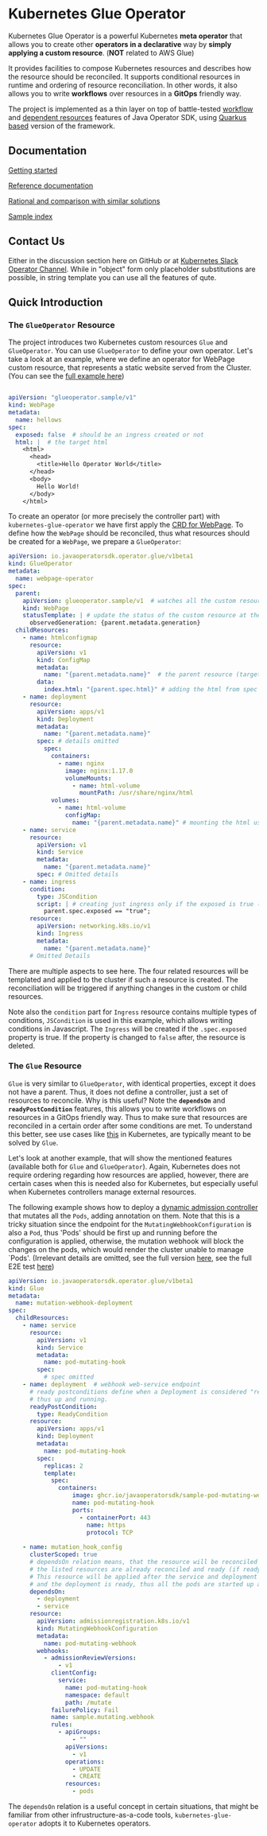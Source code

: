 # Kubernetes Glue Operator

Kubernetes Glue Operator is a powerful Kubernetes **meta operator** that allows you to create other **operators in a declarative** way by **simply
applying a custom resource**. (**NOT** related to AWS Glue)

It provides facilities to compose Kubernetes resources and describes how the resource
should be reconciled. It supports conditional resources in runtime and ordering of resource reconciliation.
In other words, it also allows you to write **workflows** over resources in a **GitOps** friendly way. 

The project is implemented as a thin layer on top of battle-tested [workflow](https://javaoperatorsdk.io/docs/workflows/) and [dependent resources](https://javaoperatorsdk.io/docs/dependent-resources/) features of Java Operator SDK, using [Quarkus based](https://github.com/quarkiverse/quarkus-operator-sdk) version of the framework.

## Documentation

[Getting started](/docs/getting-started.md)

[Reference documentation](/docs/reference.md)

[Rational and comparison with similar solutions](/docs/comparison.md)

[Sample index](/docs/sample-index.md)

## Contact Us

Either in the discussion section here on GitHub or at [Kubernetes Slack Operator Channel](https://kubernetes.slack.com/archives/CAW0GV7A5). While
in "object" form only placeholder substitutions are possible, in string template you can use all the 
features of qute.

## Quick Introduction

### The `GlueOperator` Resource

The project introduces two Kubernetes custom resources `Glue` and `GlueOperator`.
You can use `GlueOperator` to define your own operator.
Let's take a look at an example, where we define an operator for WebPage custom resource, that represents a static website served from the Cluster. (You can see the
[full example here](https://github.com/java-operator-sdk/kubernetes-glue-operator/blob/main/src/test/resources/sample/webpage))

```yaml

apiVersion: "glueoperator.sample/v1"
kind: WebPage
metadata:
  name: hellows
spec:
  exposed: false  # should be an ingress created or not
  html: |  # the target html
    <html>
      <head>
        <title>Hello Operator World</title>
      </head>
      <body>
        Hello World! 
      </body>
    </html>
```

To create an operator (or more precisely the controller part) with `kubernetes-glue-operator` we have first apply
the [CRD for WebPage](https://github.com/java-operator-sdk/kubernetes-glue-operator/blob/main/src/test/resources/sample/webpage/webpage.crd.yml).
To define how the `WebPage` should be reconciled, thus what resources should be created for
a `WebPage`, we prepare a `GlueOperator`:

```yaml
apiVersion: io.javaoperatorsdk.operator.glue/v1beta1
kind: GlueOperator
metadata:
  name: webpage-operator
spec:
  parent:
    apiVersion: glueoperator.sample/v1  # watches all the custom resource of type WebPage
    kind: WebPage
    statusTemplate: | # update the status of the custom resource at the end of reconciliation
      observedGeneration: {parent.metadata.generation}
  childResources:
    - name: htmlconfigmap
      resource:
        apiVersion: v1
        kind: ConfigMap
        metadata:
          name: "{parent.metadata.name}"  # the parent resource (target webpage instance) can be referenced as "parent"
        data:
          index.html: "{parent.spec.html}" # adding the html from spec to a config map
    - name: deployment
      resource:
        apiVersion: apps/v1
        kind: Deployment
        metadata:
          name: "{parent.metadata.name}"
        spec: # details omitted
          spec:
            containers:
              - name: nginx
                image: nginx:1.17.0
                volumeMounts:
                  - name: html-volume
                    mountPath: /usr/share/nginx/html
            volumes:
              - name: html-volume
                configMap:
                  name: "{parent.metadata.name}" # mounting the html using the config map to nginx server
    - name: service
      resource:
        apiVersion: v1
        kind: Service
        metadata:
          name: "{parent.metadata.name}"
        spec: # Omitted details
    - name: ingress
      condition:
        type: JSCondition
        script: | # creating just ingress only if the exposed is true (this can be changed in runtime)
          parent.spec.exposed == "true";
      resource:
        apiVersion: networking.k8s.io/v1
        kind: Ingress
        metadata:
          name: "{parent.metadata.name}"
      # Omitted Details
```

There are multiple aspects to see here. The four related resources will be templated
and applied to the cluster if such a resource is created. The reconciliation will be triggered if anything changes in the custom or child resources. 

Note also the `condition` part for `Ingress` resource contains multiple types of conditions, `JSCondition` is
used in this example, which allows writing conditions in Javascript. The `Ingress` will be created if the `.spec.exposed` property
is true. If the property is changed to `false` after, the resource is deleted.

### The `Glue` Resource

`Glue` is very similar to `GlueOperator`, with identical properties, except it does not have a parent. Thus, it does not define a controller, just a set of resources to reconcile. 
Why is this useful? Note the **`dependsOn`** and **`readyPostCondition`** features, this allows you to write workflows on resources in a GitOps friendly way. Thus to make sure
that resources are reconciled in a certain order after some conditions are met. To understand this better, see use cases like [this](https://github.com/kubernetes/kubernetes/issues/106802) in 
Kubernetes, are typically meant to be solved by `Glue`.

Let's look at another example, that will show the mentioned features (available both for `Glue` and `GlueOperator`). Again, Kubernetes does not require ordering regarding how
resources are applied, however, there are certain cases when this is needed also for Kubernetes, but especially useful when Kubernetes controllers manage external resources.

The following example shows how to deploy a [dynamic admission controller](https://kubernetes.io/docs/reference/access-authn-authz/extensible-admission-controllers/) that mutates 
all the `Pods`, adding annotation on them. Note that this is a tricky situation since the endpoint for the `MutatingWebhookConfiguration` is also a `Pod`, thus 'Pods' should be 
first up and running before the configuration is applied, otherwise, the mutation webhook will block the changes on the pods, which would render the cluster unable to manage `Pods'.
(Irrelevant details are omitted, see the full version [here](https://github.com/java-operator-sdk/kubernetes-glue-operator/blob/main/src/test/resources/sample/mutation/mutation.glue.yaml), 
see the full E2E test [here](https://github.com/java-operator-sdk/kubernetes-glue-operator/blob/main/src/test/java/io/java-operator-sdk/operator/glue/sample/mutation/MutationWebhookDeploymentE2E.java))

```yaml
apiVersion: io.javaoperatorsdk.operator.glue/v1beta1
kind: Glue
metadata:
  name: mutation-webhook-deployment
spec:
  childResources:
    - name: service
      resource:
        apiVersion: v1
        kind: Service
        metadata:
          name: pod-mutating-hook
        spec:
          # spec omitted       
    - name: deployment  # webhook web-service endpoint
      # ready postconditions define when a Deployment is considered "ready",
      # thus up and running.
      readyPostCondition:
        type: ReadyCondition  
      resource:
        apiVersion: apps/v1
        kind: Deployment
        metadata:
          name: pod-mutating-hook
        spec:
          replicas: 2
          template:            
            spec:
              containers:              
                  image: ghcr.io/javaoperatorsdk/sample-pod-mutating-webhook:0.1.0                  
                  name: pod-mutating-hook
                  ports:
                    - containerPort: 443
                      name: https
                      protocol: TCP
                        
    - name: mutation_hook_config
      clusterScoped: true
      # dependsOn relation means, that the resource will be reconciled only if all
      # the listed resources are already reconciled and ready (if ready post-condition is present).
      # This resource will be applied after the service and deployment are applied,
      # and the deployment is ready, thus all the pods are started up and ready.
      dependsOn:
        - deployment
        - service
      resource:
        apiVersion: admissionregistration.k8s.io/v1
        kind: MutatingWebhookConfiguration
        metadata:          
          name: pod-mutating-webhook
        webhooks:
          - admissionReviewVersions:
              - v1
            clientConfig:
              service:
                name: pod-mutating-hook
                namespace: default
                path: /mutate
            failurePolicy: Fail
            name: sample.mutating.webhook
            rules:
              - apiGroups:
                  - ""
                apiVersions:
                  - v1
                operations:
                  - UPDATE
                  - CREATE
                resources:
                  - pods                         
```

The `dependsOn` relation is a useful concept in certain situations, that might be familiar from other infrustructure-as-a-code tools, `kubernetes-glue-operator` adopts it to Kubernetes operators.

